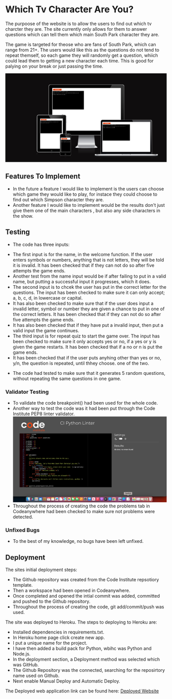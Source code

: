 # Which Tv Character Are You?

The purpoose of the website is to allow the users to find out which tv charcter they are. The site currently only allows for them to answer questions which can tell them which main South Park character they are. 

The game is targeted for theose who are fans of South Park, which can range from 21+. The users would like this as the questions do not tend to repeat themself, so each game they will randomly get a question, whiich could lead them to getting a new character each time. This is good for palying on your break or just passing the time.

![AM I Responsive Image](assets/images/responsive.png)

## Features To Implement

* In the future a feature I would like to implement is the users can choose which game they would like to play, for instace they could choose to find out which Simpson character they are.
* Another feature I would like to implement would be the results don't just give them one of the main characters , but also any side characters in the show.

## Testing

* The code has three inputs:

- The first input is for the name, in the welcome function. If the user enters symbols or numbers, anything that is not letters, they will be told it is invalid. It has been checked that if they can not do so after five attempts the game ends.
- Another test from the name input would be if after failing to put in a valid name, but putting a successful input it progresses, which it does.
- The second input is to chcek the user has put in the correct letter for the questions. The input has been checked to make sure it can only accept; a, b, c, d, in lowercase or capital. 
- It has also been checked to make sure that if the user does input a invalid letter, symbol or number they are given a chance to put in one of the correct letters. It has been checked that if they can not do so after five attempts the game ends.
- It has also been checked that if they have put a invalid input, then put a valid input the game continues. 
- The third input is for repeat quiz to start the game over. The input has been checked to make sure it only accepts yes or no, if a yes or y is given the game restarts. It has been checked that if a no or n is put the game ends. 
- It has been checked that if the user puts anyhing other than yes or no, y/n, the question is repeated, until thhey choose. one of the two.

* The code had tested to make sure that it generates 5 random questions, without repeating the same questions in one game.

### Validator Testing

* To validate the code breakpoint() had been used for the whole code.
* Another way to test the code was it had been put through the Code Institute PEP8 linter validator.
![PEP8 Linter validator](assets/images/pep8_linter.png)
* Throughout the process of creating the code the problems tab in Codeanywhere had been checked to make sure not problems were detected.

### Unfixed Bugs

* To the best of my knowledge, no bugs have been left unfixed.

## Deployment

The sites initial deployment steps:
* The Github repository was created from the Code Institute repsotiory template. 
* Then a workspace had been opened in Codeanywhere.
* Once completed and opened the intial commit was added, committed and pushed to the Github repository.
* Throughout the process of creating the code, git add/commit/push was used.

The site was deployed to Heroku. The steps to deploying to Heroku are:
* Installed dependencies in requirements.txt.
* In Heroku home page click create new app.
* I put a unique name for the project.
* I have then added a build pack for Python, wbihc was Python and Node.js.
* In the deployment section, a Deployment method was selected which was GitHub.
* The Github Repository was the connected, searching for the reposirtory name used on Github.
* Next enable Manual Deploy and Automatic Deploy.

The Deployed web application link can be found here: [Deployed Website](https://which-tv-character-are-you-86f095b68cfc.herokuapp.com/)

